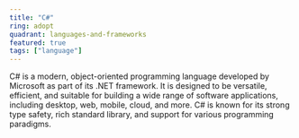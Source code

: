 ```yaml
---
title: "C#"
ring: adopt
quadrant: languages-and-frameworks 
featured: true
tags: ["language"]
--- 
```

C# is a modern, object-oriented programming language developed by Microsoft as part of its .NET framework. It is designed to be versatile, efficient, and suitable for building a wide range of software applications, including desktop, web, mobile, cloud, and more. C# is known for its strong type safety, rich standard library, and support for various programming paradigms.
